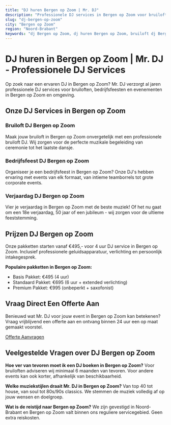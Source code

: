 ```yaml
---
title: "DJ huren Bergen op Zoom | Mr. DJ"
description: "Professionele DJ services in Bergen op Zoom voor bruiloften, bedrijfsfeesten en events. ✓ Ervaren DJ's ✓ Topkwaliteit apparatuur ✓ Binnen 24u offerte"
slug: "dj-bergen-op-zoom"
city: "Bergen op Zoom"
region: "Noord-Brabant"
keywords: "dj Bergen op Zoom, dj huren Bergen op Zoom, bruiloft dj Bergen op Zoom, feest dj Bergen op Zoom"
---
```



# DJ huren in Bergen op Zoom | Mr. DJ - Professionele DJ Services

Op zoek naar een ervaren DJ in Bergen op Zoom? Mr. DJ verzorgt al jaren professionele DJ services
voor bruiloften, bedrijfsfeesten en evenementen in Bergen op Zoom en omgeving.
  

## Onze DJ Services in Bergen op Zoom

### Bruiloft DJ Bergen op Zoom
Maak jouw bruiloft in Bergen op Zoom onvergetelijk met een professionele bruiloft DJ.
Wij zorgen voor de perfecte muzikale begeleiding van ceremonie tot het laatste dansje.

### Bedrijfsfeest DJ Bergen op Zoom
Organiseer je een bedrijfsfeest in Bergen op Zoom? Onze DJ's hebben ervaring met events
van elk formaat, van intieme teamborrels tot grote corporate events.

### Verjaardag DJ Bergen op Zoom
Vier je verjaardag in Bergen op Zoom met de beste muziek! Of het nu gaat om een
18e verjaardag, 50 jaar of een jubileum - wij zorgen voor de ultieme feeststemming.
  

## Prijzen DJ Bergen op Zoom

Onze pakketten starten vanaf €495,- voor 4 uur DJ service in Bergen op Zoom.
Inclusief professionele geluidsapparatuur, verlichting en persoonlijk intakegesprek.

**Populaire pakketten in Bergen op Zoom:**
- Basis Pakket: €495 (4 uur)
- Standaard Pakket: €695 (6 uur + extended verlichting)
- Premium Pakket: €995 (onbeperkt + saxofonist)
  

## Vraag Direct Een Offerte Aan

Benieuwd wat Mr. DJ voor jouw event in Bergen op Zoom kan betekenen?
Vraag vrijblijvend een offerte aan en ontvang binnen 24 uur een op maat gemaakt voorstel.

[Offerte Aanvragen](/contact?city=bergen-op-zoom)
  

## Veelgestelde Vragen over DJ Bergen op Zoom

**Hoe ver van tevoren moet ik een DJ boeken in Bergen op Zoom?**
Voor bruiloften adviseren wij minimaal 6 maanden van tevoren. Voor andere events kan ook
korter, afhankelijk van beschikbaarheid.

**Welke muziekstijlen draait Mr. DJ in Bergen op Zoom?**
Van top 40 tot house, van soul tot 80s/90s classics. We stemmen de muziek volledig af
op jouw wensen en doelgroep.

**Wat is de reistijd naar Bergen op Zoom?**
We zijn gevestigd in Noord-Brabant en Bergen op Zoom valt binnen ons reguliere servicegebied.
Geen extra reiskosten.
  

<script type="application/ld+json">
{
  "@context": "https://schema.org",
  "@type": "Service",
  "serviceType": "DJ Services",
  "provider": {
    "@type": "Organization",
    "name": "Mr. DJ",
    "telephone": "+31408422594",
    "email": "info@mr-dj.nl",
    "url": "https://mr-dj.nl"
  },
  "areaServed": {
    "@type": "City",
    "name": "Bergen op Zoom",
    "containedIn": {
      "@type": "State",
      "name": "Noord-Brabant"
    }
  },
  "offers": {
    "@type": "Offer",
    "priceRange": "€€",
    "priceCurrency": "EUR"
  }
}
</script>
